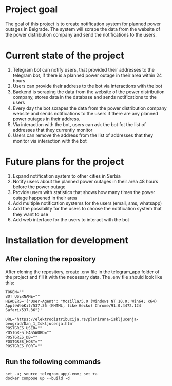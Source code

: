 # Project goal
The goal of this project is to create notification system for planned power outages in Belgrade. The system will scrape the data from the website of the power distribution company and send the notifications to the users.

# Current state of the project
1. Telegram bot can notify users, that provided their addresses to the telegram bot, if there is a planned power outage in their area within 24 hours
2. Users can provide their address to the bot via interactions with the bot 
3. Backend is scraping the data from the website of the power distribution company, stores data in the database and sends notifications to the users
4. Every day the bot scrapes the data from the power distribution company website and sends notifications to the users if there are any planned power outages in their address.
5. Via interaction with the bot, users can ask the bot fot the list of addresses that they currently monitor
6. Users can remove the address from the list of addresses that they monitor via interaction with the bot

# Future plans for the project
1. Expand notification system to other cities in Serbia
2. Notify users about the planned power outages in their area 48 hours before the power outage
3. Provide users with statistics that shows how many times the power outage happened in their area
4. Add multiple notification systems for the users (email, sms, whatsapp)
5. Add the possibility for the users to choose the notification system that they want to use
6. Add web interface for the users to interact with the bot

# Installation for development

## After cloning the repository
After cloning the repository, create .env file in the telegram_app folder of the project and fill it with the necessary data. The .env file should look like this:
```
TOKEN=""
BOT_USERNAME=""
HEADERS='{"User-Agent": "Mozilla/5.0 (Windows NT 10.0; Win64; x64) AppleWebKit/537.36 (KHTML, like Gecko) Chrome/91.0.4472.124 Safari/537.36"}'

URL='https://elektrodistribucija.rs/planirana-iskljucenja-beograd/Dan_1_Iskljucenja.htm'
POSTGRES_USER=""
POSTGRES_PASSWORD=""
POSTGRES_DB=""
POSTGRES_HOST=""
POSTGRES_PORT=""
```

## Run the following commands

```
set -a; source telegram_app/.env; set +a
docker compose up --build -d
```